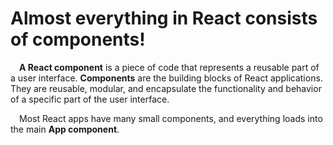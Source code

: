 # Almost everything in React consists of components!

&emsp;**A React component** is a piece of code that represents a reusable part of a user interface. **Components** are the building blocks of React applications. 
They are reusable, modular, and encapsulate the functionality and behavior of a specific part of the user interface.

&emsp;Most React apps have many small components, and everything loads into the main **App component**.










